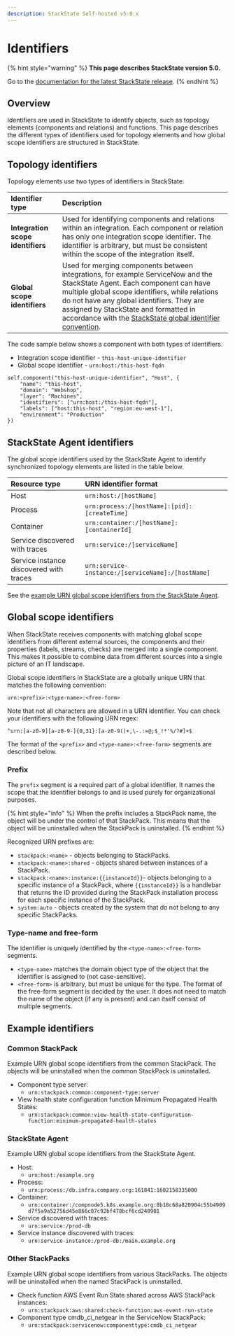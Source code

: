 ```yaml
---
description: StackState Self-hosted v5.0.x 
---
```


# Identifiers

{% hint style="warning" %}
**This page describes StackState version 5.0.**

Go to the [documentation for the latest StackState release](https://docs.stackstate.com/configure/topology/identifiers).
{% endhint %}

## Overview

Identifiers are used in StackState to identify objects, such as topology elements \(components and relations\) and functions. This page describes the different types of identifiers used for topology elements and how global scope identifiers are structured in StackState.

## Topology identifiers

Topology elements use two types of identifiers in StackState:

| Identifier type | Description |
| :--- | :--- |
| **Integration scope identifiers** | Used for identifying components and relations within an integration. Each component or relation has only one integration scope identifier. The identifier is arbitrary, but must be consistent within the scope of the integration itself. |
| **Global scope identifiers** | Used for merging components between integrations, for example ServiceNow and the StackState Agent. Each component can have multiple global scope identifiers, while relations do not have any global identifiers. They are assigned by StackState and formatted in accordance with the [StackState global identifier convention](identifiers.md#global-scope-identifiers). |

The code sample below shows a component with both types of identifiers.

* Integration scope identifier - `this-host-unique-identifier`
* Global scope identifier - `urn:host:/this-host-fqdn`

```text
self.component("this-host-unique-identifier", "Host", {
    "name": "this-host",
    "domain": "Webshop",
    "layer": "Machines",
    "identifiers": ["urn:host:/this-host-fqdn"],
    "labels": ["host:this-host", "region:eu-west-1"],
    "environment": "Production"
})
```

## StackState Agent identifiers

The global scope identifiers used by the StackState Agent to identify synchronized topology elements are listed in the table below.

| Resource type | URN identifier format |
| :--- | :--- |
| Host | `urn:host:/[hostName]` |
| Process | `urn:process:/[hostName]:[pid]:[createTime]` |
| Container | `urn:container:/[hostName]:[containerId]` |
| Service discovered with traces | `urn:service:/[serviceName]` |
| Service instance discovered with traces | `urn:service-instance:/[serviceName]:/[hostName]` |

See the [example URN global scope identifiers from the StackState Agent](identifiers.md#stackstate-agent).

## Global scope identifiers

When StackState receives components with matching global scope identifiers from different external sources, the components and their properties \(labels, streams, checks\) are merged into a single component. This makes it possible to combine data from different sources into a single picture of an IT landscape.

Global scope identifiers in StackState are a globally unique URN that matches the following convention:

```text
urn:<prefix>:<type-name>:<free-form>
```

Note that not all characters are allowed in a URN identifier. You can check your identifiers with the following URN regex:

```text
^urn:[a-z0-9][a-z0-9-]{0,31}:[a-z0-9()+,\-.:=@;$_!*'%/?#]+$
```

The format of the `<prefix>` and `<type-name>:<free-form>` segments are described below.

### Prefix

The `prefix` segment is a required part of a global identifier. It names the scope that the identifier belongs to and is used purely for organizational purposes.

{% hint style="info" %}
When the prefix includes a StackPack name, the object will be under the control of that StackPack. This means that the object will be uninstalled when the StackPack is uninstalled.
{% endhint %}

Recognized URN prefixes are:

* `stackpack:<name>` - objects belonging to StackPacks.
* `stackpack:<name>:shared` - objects shared between instances of a StackPack.
* `stackpack:<name>:instance:{{instanceId}}`- objects belonging to a specific instance of a StackPack, where `{{instanceId}}` is a handlebar that returns the ID provided during the StackPack installation process for each specific instance of the StackPack.
* `system:auto` - objects created by the system that do not belong to any specific StackPacks.

### Type-name and free-form

The identifier is uniquely identified by the `<type-name>:<free-form>` segments.

* `<type-name>` matches the domain object type of the object that the identifier is assigned to \(not case-sensitive\). 
* `<free-form>` is arbitrary, but must be unique for the type. The format of the free-form segment is decided by the user. It does not need to match the name of the object \(if any is present\) and can itself consist of multiple segments.

## Example identifiers

### Common StackPack

Example URN global scope identifiers from the common StackPack. The objects will be uninstalled when the common StackPack is uninstalled.

* Component type server:
  * `urn:stackpack:common:component-type:server` 
* View health state configuration function Minimum Propagated Health States:
  * `urn:stackpack:common:view-health-state-configuration-function:minimum-propagated-health-states`

### StackState Agent

Example URN global scope identifiers from the StackState Agent.

* Host:
  * `urn:host:/example.org`
* Process:
  * `urn:process:/db.infra.company.org:161841:1602158335000`
* Container:
  * `urn:container:/compnode5.k8s.example.org:8b18c68a820904c55b4909d7f5a9a52756d45e866c07c92bf478bcf6cd240901`
* Service discovered with traces:
  * `urn:service:/prod-db` 
* Service instance discovered with traces:
  * `urn:service-instance:/prod-db:/main.example.org`

### Other StackPacks

Example URN global scope identifiers from various StackPacks. The objects will be uninstalled when the named StackPack is uninstalled.

* Check function AWS Event Run State shared across AWS StackPack instances:
  * `urn:stackpack:aws:shared:check-function:aws-event-run-state`
* Component type cmdb\_ci\_netgear in the ServiceNow StackPack:
  * `urn:stackpack:servicenow:componenttype:cmdb_ci_netgear`

